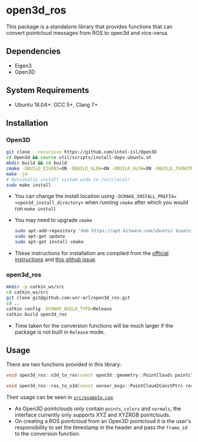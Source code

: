 # open3d_ros

This package is a standalone library that provides functions that can convert pointcloud messages from ROS to open3d and vice-versa.

## Dependencies

* Eigen3
* Open3D

## System Requirements

* Ubuntu 18.04+: GCC 5+, Clang 7+

## Installation

### Open3D

```bash
git clone --recursive https://github.com/intel-isl/Open3D
cd Open3d && source util/scripts/install-deps-ubuntu.sh
mkdir build && cd build
cmake -DBUILD_EIGEN3=ON -DBUILD_GLEW=ON -DBUILD_GLFW=ON -DBUILD_JSONCPP=ON -DBUILD_PNG=ON -DGLIBCXX_USE_CXX11_ABI=ON -DPYTHON_EXECUTABLE=/usr/bin/python ..
make -j4
# Optionally install system wide to /usr/local/
sudo make install
```

* You can change the install location using `-DCMAKE_INSTALL_PREFIX=<open3d_install_directory>` when running `cmake` after which you would run `make install`
* You may need to upgrade `cmake`

    ```bash
    sudo apt-add-repository 'deb https://apt.kitware.com/ubuntu/ bionic main'
    sudo apt-get update
    sudo apt-get install cmake
    ```

* These instructions for installation are compiled from the [official instructions](http://www.open3d.org/docs/release/compilation.html) and [this github issue](https://github.com/intel-isl/Open3D/issues/414).

### open3d_ros

```bash
mkdir -p catkin_ws/src
cd catkin_ws/src
git clone git@github.com:unr-arl/open3d_ros.git
cd ..
catkin config -DCMAKE_BUILD_TYPE=Release
catkin build open3d_ros
```

* Time taken for the conversion functions will be much larger if the package is not built in `Release` mode.

## Usage

There are two functions provided in this library:

```cpp
void open3d_ros::o3d_to_ros(const open3d::geometry::PointCloud& pointcloud, sensor_msgs::PointCloud2& ros_pc2, std::string frame_id = "open3d_pointcloud");

void open3d_ros::ros_to_o3d(const sensor_msgs::PointCloud2ConstPtr& ros_pc2, open3d::geometry::PointCloud& o3d_pc);
```

Their usage can be seen in [`src/example.cpp`](src/example.cpp)

* As Open3D pointclouds only contain `points`, `colors` and `normals`, the interface currently only supports XYZ and XYZRGB pointclouds.
* On creating a ROS pointcloud from an Open3D pointcloud it is the user's responsibility to set the timestamp in the header and pass the `frame_id` to the conversion function.
